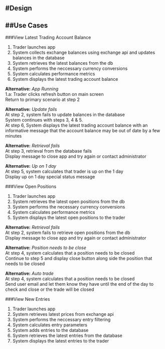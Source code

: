 #Design
---
##Use Cases
---
###View Latest Trading Account Balance

1. Trader launches app
2. System collects exchange balances using exchange api and updates balances in the database
3. System retrieves the latest balances from the db
4. System performs the neccessary currency conversions
5. System calculates performance metrics
6. System displays the latest trading account balance  

**Alternative:** *App Running*  
1.a: Trader clicks refresh button on main screen  
Return to primary scenario at step 2  

**Alternative:** *Update fails*  
At step 2, system fails to update balances in the database  
System continues with steps 3, 4 & 5.  
At step 6, System displays the latest trading account balance with an informative message that the account balance may be out of date by a few minutes  

**Alternative:** *Retrieval fails*  
At step 3, retrieval from the database fails  
Display message to close app and try again or contact administrator  

**Alternative:** *Up on 1 day*  
At step 5, system calculates that trader is up on the 1 day  
Display up on 1 day special status message  

###View Open Positions

1. Trader launches app
2. System retrieves the latest open positions from the db
3. System performs the necessary currency conversions
4. System calculates performance metrics
5. System displays the latest open positions to the trader  
  
**Alternative:** *Retrieval fails*  
At step 2, system fails to retrieve open positions from the db  
Display message to close app and try again or contact administrator  

**Alternative:** *Position needs to be close*  
At step 4, system calculates that a position needs to be closed  
Continue to step 5 and display close button along side the position that needs to be closed

**Alternative:** *Auto trade*  
At step 4, system calculates that a position needs to be closed  
Send user email and let them know they have until the end of the day to check and close or the trade will be closed  

###View New Entries  

1. Trader launches app
2. System retrieves latest prices from exchange api
3. System performs the neccessary entry filtering
4. System calculates entry parameters
5. System adds entries to the database
6. System retrieves the latest entries from the database
7. System displays the latest entries to the trader

